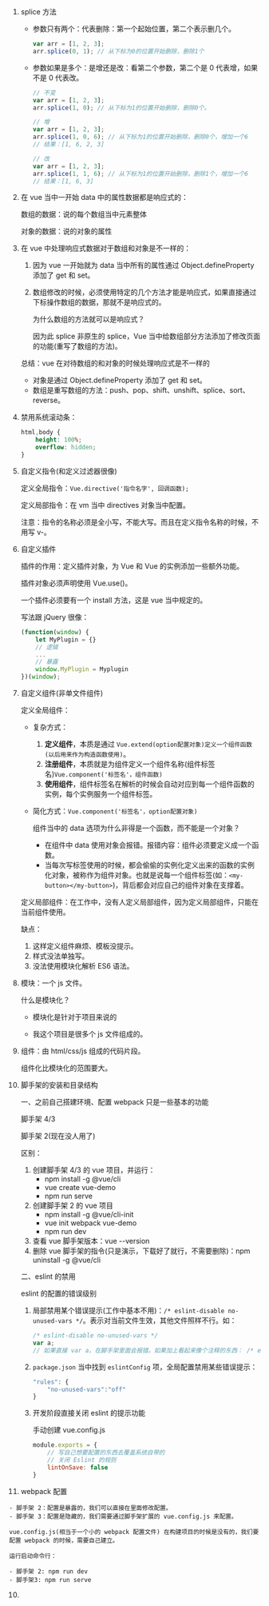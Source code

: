 1. splice 方法
   - 参数只有两个：代表删除：第一个起始位置，第二个表示删几个。
   
     ```js
     var arr = [1, 2, 3];
     arr.splice(0, 1); // 从下标为0的位置开始删除，删除1个
     ```
   
     
   
   - 参数如果是多个：是增还是改：看第二个参数，第二个是 0 代表增，如果不是 0 代表改。
   
     ```js
     // 不变
     var arr = [1, 2, 3];
     arr.splice(1, 0); // 从下标为1的位置开始删除，删除0个。
     ```
   
     ```js
     // 增
     var arr = [1, 2, 3];
     arr.splice(1, 0, 6); // 从下标为1的位置开始删除，删除0个，增加一个6
     // 结果：[1, 6, 2, 3]
     ```
   
     ```js
     // 改
     var arr = [1, 2, 3];
     arr.splice(1, 1, 6); // 从下标为1的位置开始删除，删除1个，增加一个6
     // 结果：[1, 6, 3]
     ```
   
     
   
2. 在 vue 当中一开始 data 中的属性数据都是响应式的：

   数组的数据：说的每个数组当中元素整体

   对象的数据：说的对象的属性

3. 在 vue 中处理响应式数据对于数组和对象是不一样的：

   1. 因为 vue 一开始就为 data 当中所有的属性通过 Object.defineProperty 添加了 get 和 set。

   2. 数组修改的时候，必须使用特定的几个方法才能是响应式，如果直接通过下标操作数组的数据，那就不是响应式的。

      为什么数组的方法就可以是响应式？

      因为此 splice 非原生的 splice，Vue 当中给数组部分方法添加了修改页面的功能(重写了数组的方法)。

   总结：vue 在对待数组的和对象的时候处理响应式是不一样的

   - 对象是通过 Object.defineProperty 添加了 get 和 set。
   - 数组是重写数组的方法：push、pop、shift、unshift、splice、sort、reverse。

4. 禁用系统滚动条：

   ```css
   html,body {
       height: 100%;
       overflow: hidden;
   }
   ```

   

5. 自定义指令(和定义过滤器很像)

   定义全局指令：`Vue.directive('指令名字', 回调函数);`

   定义局部指令：在 vm 当中 directives 对象当中配置。

   注意：指令的名称必须是全小写，不能大写。而且在定义指令名称的时候，不用写 v-。

6. 自定义插件

   插件的作用：定义插件对象，为 Vue 和 Vue 的实例添加一些额外功能。

   插件对象必须声明使用 Vue.use()。

   一个插件必须要有一个 install 方法，这是 vue 当中规定的。

   写法跟 jQuery 很像：

   ```js
   (function(window) {
       let MyPlugin = {}
       // 逻辑
       ...
       // 暴露
       window.MyPlugin = Myplugin
   })(window);
   ```

   

7. 自定义组件(非单文件组件)

   定义全局组件：

   - 复杂方式：

     1. **定义组件**，本质是通过 `Vue.extend(option配置对象)定义一个组件函数(以后用来作为构造函数使用)`。
     2. **注册组件**，本质就是为组件定义一个组件名称(组件标签名)`Vue.component('标签名'，组件函数)`
     3. **使用组件**，组件标签名在解析的时候会自动对应到每一个组件函数的实例，每个实例服务一个组件标签。

   - 简化方式：`Vue.component('标签名'，option配置对象)`

     组件当中的 data 选项为什么非得是一个函数，而不能是一个对象？

     - 在组件中 data 使用对象会报错。报错内容：组件必须要定义成一个函数。
     - 当每次写标签使用的时候，都会偷偷的实例化定义出来的函数的实例化对象，被称作为组件对象。也就是说每一个组件标签(如：`<my-button></my-button>`)，背后都会对应自己的组件对象在支撑着。

   定义局部组件：在工作中，没有人定义局部组件，因为定义局部组件，只能在当前组件使用。

   缺点：

   1. 这样定义组件麻烦、模板没提示。
   2. 样式没法单独写。
   3. 没法使用模块化解析 ES6 语法。

8. 模块：一个 js 文件。

   什么是模块化？

   - 模块化是针对于项目来说的

   - 我这个项目是很多个 js 文件组成的。

9. 组件：由 html/css/js 组成的代码片段。

   组件化比模块化的范围要大。

10. 脚手架的安装和目录结构

    一、之前自己搭建环境、配置 webpack 只是一些基本的功能

    脚手架 4/3

    脚手架 2(现在没人用了)

    区别：

    1. 创建脚手架 4/3 的 vue 项目，并运行：
       - npm install -g @vue/cli
       - vue create vue-demo
       - npm run serve
    2. 创建脚手架 2 的 vue 项目
       - npm install -g @vue/cli-init
       - vue init webpack vue-demo
       - npm run dev
    3. 查看 vue 脚手架版本：vue --version 
    4. 删除 vue 脚手架的指令(只是演示，下载好了就行，不需要删除)：npm uninstall -g @vue/cli

    二、eslint 的禁用

    eslint 的配置的错误级别

    1. 局部禁用某个错误提示(工作中基本不用)：`/* eslint-disable no-unused-vars */`。表示对当前文件生效，其他文件照样不行。如：

       ```js
       /* eslint-disable no-unused-vars */
       var a;
       // 如果直接 var a，在脚手架里面会报错。如果加上看起来像个注释的东西： /* eslint-disable no-unused-vars */ 就不会报错了。
       ```

       

    2. `package.json` 当中找到 `eslintConfig` 项，全局配置禁用某些错误提示：

       ```js
       "rules": {
           "no-unused-vars":"off"
       }
       ```

       

    3. 开发阶段直接关闭 eslint 的提示功能

       手动创建 vue.config.js

       ```js
       module.exports = {
           // 写自己想要配置的东西去覆盖系统自带的
           // 关闭 Eslint 的规则
           lintOnSave: false
       }
       ```

       

11.  webpack 配置

    - 脚手架 2：配置是暴露的，我们可以直接在里面修改配置。
    - 脚手架 3：配置是隐藏的，我们需要通过脚手架扩展的 vue.config.js 来配置。

    vue.config.js(相当于一个小的 webpack 配置文件) 在构建项目的时候是没有的，我们要配置 webpack 的时候，需要自己建立。

    运行启动命令行：

    - 脚手架 2: npm run dev
    - 脚手架3: npm run serve

10. 































































































































































